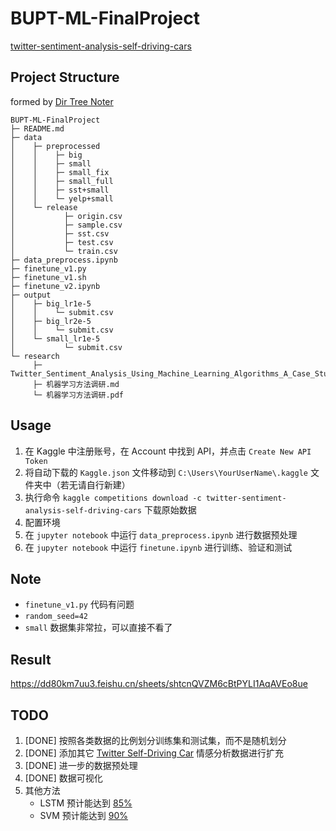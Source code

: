 # BUPT-ML-FinalProject
[twitter-sentiment-analysis-self-driving-cars](https://www.kaggle.com/competitions/twitter-sentiment-analysis-self-driving-cars)

## Project Structure
formed by [Dir Tree Noter](http://dir.yardtea.cc/)
```
BUPT-ML-FinalProject
├─ README.md
├─ data
│    ├─ preprocessed
│    │    ├─ big
│    │    ├─ small
│    │    ├─ small_fix
│    │    ├─ small_full
│    │    ├─ sst+small
│    │    └─ yelp+small
│    └─ release
│           ├─ origin.csv
│           ├─ sample.csv
│           ├─ sst.csv
│           ├─ test.csv
│           └─ train.csv
├─ data_preprocess.ipynb
├─ finetune_v1.py
├─ finetune_v1.sh
├─ finetune_v2.ipynb
├─ output
│    ├─ big_lr1e-5
│    │    └─ submit.csv
│    ├─ big_lr2e-5
│    │    └─ submit.csv
│    └─ small_lr1e-5
│           └─ submit.csv
└─ research
     ├─ Twitter_Sentiment_Analysis_Using_Machine_Learning_Algorithms_A_Case_Study.pdf
     ├─ 机器学习方法调研.md
     └─ 机器学习方法调研.pdf
```

## Usage
1. 在 Kaggle 中注册账号，在 Account 中找到 API，并点击 `Create New API Token`
2. 将自动下载的 `Kaggle.json` 文件移动到 `C:\Users\YourUserName\.kaggle` 文件夹中（若无请自行新建）
3. 执行命令 `kaggle competitions download -c twitter-sentiment-analysis-self-driving-cars` 下载原始数据
4. 配置环境
5. 在 `jupyter notebook` 中运行 `data_preprocess.ipynb` 进行数据预处理
6. 在 `jupyter notebook` 中运行 `finetune.ipynb` 进行训练、验证和测试


## Note
- `finetune_v1.py` 代码有问题
- `random_seed=42`
- `small` 数据集非常拉，可以直接不看了


## Result
https://dd80km7uu3.feishu.cn/sheets/shtcnQVZM6cBtPYLI1AqAVEo8ue


## TODO
1. [DONE] 按照各类数据的比例划分训练集和测试集，而不是随机划分
2. [DONE] 添加其它 [Twitter Self-Driving Car](https://data.world/crowdflower/sentiment-self-driving-cars) 情感分析数据进行扩充
3. [DONE] 进一步的数据预处理
4. [DONE] 数据可视化
5. 其他方法
    - LSTM 预计能达到 [85%](https://link.springer.com/chapter/10.1007/978-981-15-5113-0_40)
    - SVM 预计能达到 [90%](https://core.ac.uk/download/pdf/144738815.pdf)
